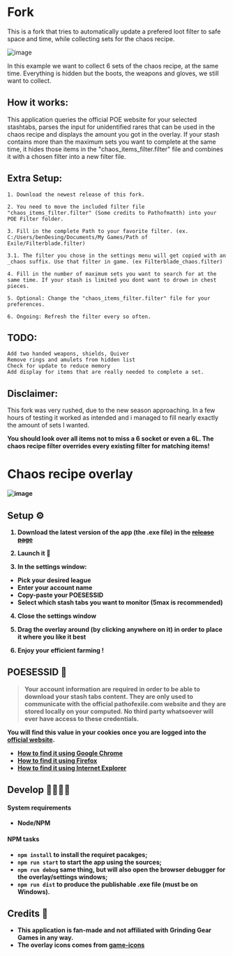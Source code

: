 # Fork
This is a fork that tries to automatically  update a prefered loot filter to safe space and time, while collecting sets for the chaos recipe.

![image](example.png?raw=true)

In this example we want to collect 6 sets of the chaos recipe, at the same time. Everything is hidden but the boots, the weapons and gloves, we still want to collect.

## How it works:
This application queries the official POE website for your selected stashtabs, parses the input for unidentified rares that can be used in the chaos recipe and displays the amount you got in the overlay. If your stash contains more than the maximum sets you want to complete at the same time, it hides those items in the "chaos_items_filter.filter" file and combines it with a chosen filter into a new filter file.

## Extra Setup:
    1. Download the newest release of this fork.

    2. You need to move the included filter file "chaos_items_filter.filter" (Some credits to Pathofmatth) into your POE Filter folder.

    3. Fill in the complete Path to your favorite filter. (ex. C:/Users/benOesing/Documents/My Games/Path of Exile/Filterblade.filter)

    3.1. The filter you chose in the settings menu will get copied with an _chaos suffix. Use that filter in game. (ex Filterblade_chaos.filter)
    
    4. Fill in the number of maximum sets you want to search for at the same time. If your stash is limited you dont want to drown in chest pieces.

    5. Optional: Change the "chaos_items_filter.filter" file for your preferences.

    6. Ongoing: Refresh the filter every so often.

## TODO: 
    Add two handed weapons, shields, Quiver
    Remove rings and amulets from hidden list
    Check for update to reduce memory
    Add display for items that are really needed to complete a set.

## Disclaimer:
This fork was very rushed, due to the new season approaching. In a few hours of testing it worked as intended and i managed to fill nearly exactly the amount of sets I wanted.

<b>You should look over all items not to miss a 6 socket or even a 6L. The chaos recipe filter overrides every existing filter for matching items!<b>

# Chaos recipe overlay

![image](https://user-images.githubusercontent.com/4255460/67449569-999e0a80-f5e8-11e9-9f8e-b09063c960e7.png)

## Setup ⚙️

1. Download the latest version of the app (the .exe file) in the ~~[release page](https://github.com/poe-world/chaos-recipe-overlay/releases)~~

2. Launch it 🚀

3. In the settings window:

- Pick your desired league
- Enter your account name
- Copy-paste your POESESSID
- Select which stash tabs you want to monitor (5max is recommended)

4. Close the settings window

5. Drag the overlay around (by clicking anywhere on it) in order to place it where you like it best

6. Enjoy your efficient farming !

## POESESSID 🔑

> Your account information are required in order to be able to download your stash tabs content. They are only used to communicate with the official pathofexile.com website and they are stored locally on your computed. No third party whatsoever will ever have access to these credentials.

You will find this value in your cookies once you are logged into the [official website](https://www.pathofexile.com).

- [How to find it using Google Chrome](https://developers.google.com/web/tools/chrome-devtools/storage/cookies)
- [How to find it using Firefox](https://developer.mozilla.org/en-US/docs/Tools/Storage_Inspector)
- [How to find it using Internet Explorer](https://www.youtube.com/watch?v=dQw4w9WgXcQ)

## Develop 👩‍🔬👨‍🔬

#### System requirements

- Node/NPM

#### NPM tasks
- `npm install` to install the requiret pacakges;
- `npm run start` to start the app using the sources;
- `npm run debug` same thing, but will also open the browser debugger for the overlay/settings windows;
- `npm run dist` to produce the publishable .exe file (must be on Windows).

## Credits 👏

- This application is fan-made and not affiliated with Grinding Gear Games in any way.
- The overlay icons comes from [game-icons](https://game-icons.net)


